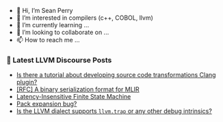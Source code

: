 - 👋 Hi, I’m Sean Perry
- 👀 I’m interested in compilers (c++, COBOL, llvm)
- 🌱 I’m currently learning ...
- 💞️ I’m looking to collaborate on ...
- 📫 How to reach me ...

<!---
s66perry/s66perry is a ✨ special ✨ repository because its `README.md` (this file) appears on your GitHub profile.
You can click the Preview link to take a look at your changes.
--->
### 📕 Latest LLVM Discourse Posts

<!-- DISCOURSE-LLVM:START -->
- [Is there a tutorial about developing source code transformations Clang plugin?](https://discourse.llvm.org/t/is-there-a-tutorial-about-developing-source-code-transformations-clang-plugin/64909#post_2)
- [[RFC] A binary serialization format for MLIR](https://discourse.llvm.org/t/rfc-a-binary-serialization-format-for-mlir/63518?page=2#post_29)
- [Latency-Insensitive Finite State Machine](https://discourse.llvm.org/t/latency-insensitive-finite-state-machine/64911#post_1)
- [Pack expansion bug?](https://discourse.llvm.org/t/pack-expansion-bug/64910#post_1)
- [Is the LLVM dialect supports `llvm.trap` or any other debug intrinsics?](https://discourse.llvm.org/t/is-the-llvm-dialect-supports-llvm-trap-or-any-other-debug-intrinsics/64903#post_3)
<!-- DISCOURSE-LLVM:END -->
